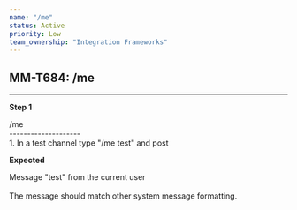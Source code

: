 ```yaml
---
name: "/me"
status: Active
priority: Low
team_ownership: "Integration Frameworks"
---
```


## MM-T684: /me

---

**Step 1**

/me\
\--------------------\
1\. In a test channel type "/me test" and post

**Expected**

Message "test" from the current user\
\
The message should match other system message formatting.
